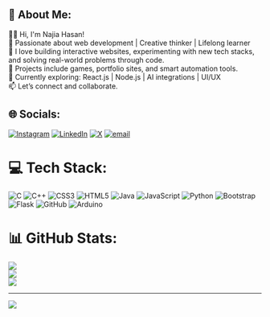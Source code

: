 ## 💫 About Me:
👩‍💻 Hi, I'm Najia Hasan!<br>🚀 Passionate about web development | Creative thinker | Lifelong learner<br>🔧 I love building interactive websites, experimenting with new tech stacks, and solving real-world problems through code.<br>📂 Projects include games, portfolio sites, and smart automation tools.<br>🌱 Currently exploring: React.js | Node.js | AI integrations | UI/UX<br>📫 Let’s connect and collaborate.


## 🌐 Socials:
[![Instagram](https://img.shields.io/badge/Instagram-%23E4405F.svg?logo=Instagram&logoColor=white)](https://instagram.com/clarityofmindset_) [![LinkedIn](https://img.shields.io/badge/LinkedIn-%230077B5.svg?logo=linkedin&logoColor=white)](https://linkedin.com/in/www.linkedin.com/in/nazia-hasan-b19a60373) [![X](https://img.shields.io/badge/X-black.svg?logo=X&logoColor=white)](https://x.com/NajiaHasan001) [![email](https://img.shields.io/badge/Email-D14836?logo=gmail&logoColor=white)](mailto:hnazia872@gmail.com) 

# 💻 Tech Stack:
![C](https://img.shields.io/badge/c-%2300599C.svg?style=plastic&logo=c&logoColor=white) ![C++](https://img.shields.io/badge/c++-%2300599C.svg?style=plastic&logo=c%2B%2B&logoColor=white) ![CSS3](https://img.shields.io/badge/css3-%231572B6.svg?style=plastic&logo=css3&logoColor=white) ![HTML5](https://img.shields.io/badge/html5-%23E34F26.svg?style=plastic&logo=html5&logoColor=white) ![Java](https://img.shields.io/badge/java-%23ED8B00.svg?style=plastic&logo=openjdk&logoColor=white) ![JavaScript](https://img.shields.io/badge/javascript-%23323330.svg?style=plastic&logo=javascript&logoColor=%23F7DF1E) ![Python](https://img.shields.io/badge/python-3670A0?style=plastic&logo=python&logoColor=ffdd54) ![Bootstrap](https://img.shields.io/badge/bootstrap-%238511FA.svg?style=plastic&logo=bootstrap&logoColor=white) ![Flask](https://img.shields.io/badge/flask-%23000.svg?style=plastic&logo=flask&logoColor=white) ![GitHub](https://img.shields.io/badge/github-%23121011.svg?style=plastic&logo=github&logoColor=white) ![Arduino](https://img.shields.io/badge/-Arduino-00979D?style=plastic&logo=Arduino&logoColor=white)
# 📊 GitHub Stats:
![](https://github-readme-stats.vercel.app/api?username=Najia-Hasan&theme=dark&hide_border=false&include_all_commits=false&count_private=false)<br/>
![](https://nirzak-streak-stats.vercel.app/?user=Najia-Hasan&theme=dark&hide_border=false)<br/>
![](https://github-readme-stats.vercel.app/api/top-langs/?username=Najia-Hasan&theme=dark&hide_border=false&include_all_commits=false&count_private=false&layout=compact)

---
[![](https://visitcount.itsvg.in/api?id=Najia-Hasan&icon=0&color=2)](https://visitcount.itsvg.in)

<!-- Proudly created with GPRM ( https://gprm.itsvg.in ) -->

<!--
**Najia-Hasan/Najia-Hasan** is a ✨ _special_ ✨ repository because its `README.md` (this file) appears on your GitHub profile.

Here are some ideas to get you started:

- 🔭 I’m currently working on ...
- 🌱 I’m currently learning ...
- 👯 I’m looking to collaborate on ...
- 🤔 I’m looking for help with ...
- 💬 Ask me about ...
- 📫 How to reach me: ...
- 😄 Pronouns: ...
- ⚡ Fun fact: ...
-->
